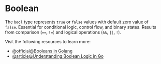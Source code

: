 # Boolean

The `bool` type represents `true` or `false` values with default zero value of `false`. Essential for conditional logic, control flow, and binary states. Results from comparison (`==`, `!=`) and logical operations (`&&`, `||`, `!`).

Visit the following resources to learn more:

- [@official@Booleans in Golang](https://golangdocs.com/booleans-in-golang)
- [@article@Understanding Boolean Logic in Go](https://www.digitalocean.com/community/tutorials/understanding-boolean-logic-in-go)
